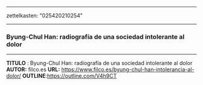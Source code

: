 ___
zettelkasten: "025420210254"

___


### Byung-Chul Han: radiografía de una sociedad intolerante al dolor
---

**TITULO** : Byung-Chul Han: radiografía de una sociedad intolerante al dolor
**AUTOR:** filco.es
**URL:** https://www.filco.es/byung-chul-han-intolerancia-al-dolor/
**OUTLINE**:https://outline.com/V4h9CT